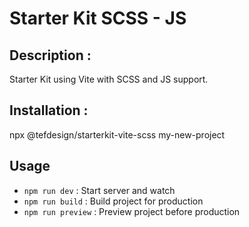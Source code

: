 # Starter Kit SCSS - JS

## Description :
Starter Kit using Vite with SCSS and JS support.

## Installation :
npx @tefdesign/starterkit-vite-scss my-new-project

## Usage
- `npm run dev` : Start server and watch
- `npm run build` : Build project for production
- `npm run preview` : Preview project before production
